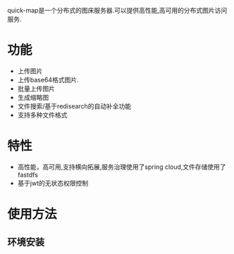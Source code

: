 quick-map是一个分布式的图床服务器.可以提供高性能,高可用的分布式图片访问服务.

# 功能

* 上传图片
* 上传base64格式图片.
* 批量上传图片
* 生成缩略图
* 文件搜索/基于redisearch的自动补全功能
* 支持多种文件格式

# 特性
* 高性能，高可用,支持横向拓展,服务治理使用了spring cloud,文件存储使用了fastdfs
* 基于jwt的无状态权限控制

# 使用方法

## 环境安装
